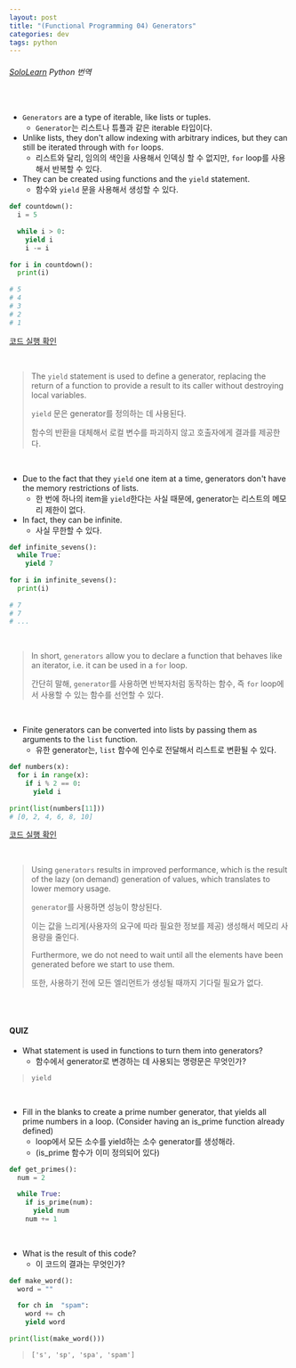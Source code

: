 ```yaml
---
layout: post
title: "(Functional Programming 04) Generators"
categories: dev
tags: python
---
```


###### [SoloLearn](https://www.sololearn.com) Python 번역

<br>

- `Generators` are a type of iterable, like lists or tuples.
  - `Generator`는 리스트나 튜플과 같은 iterable 타입이다.
- Unlike lists, they don't allow indexing with arbitrary indices, but they can still be iterated through with `for` loops.
  - 리스트와 달리, 임의의 색인을 사용해서 인덱싱 할 수 없지만, `for` loop를 사용해서 반복할 수 있다.
- They can be created using functions and the `yield` statement.
  - 함수와 `yield` 문을 사용해서 생성할 수 있다.

```python
def countdown():
  i = 5
  
  while i > 0:
    yield i
    i -= i
    
for i in countdown():
  print(i)
  
# 5
# 4
# 3
# 2
# 1
```

[코드 실행 확인](https://code.sololearn.com/388/#py)

<br>

> The `yield` statement is used to define a generator, replacing the return of a function to provide a result to its caller without destroying local variables.
>
> `yield` 문은 generator를 정의하는 데 사용된다.
>
> 함수의 반환을 대체해서 로컬 변수를 파괴하지 않고 호출자에게 결과를 제공한다.

<br>

- Due to the fact that they `yield` one item at a time, generators don't have the memory restrictions of lists.
  - 한 번에 하나의 item을 `yield`한다는 사실 때문에, generator는 리스트의 메모리 제한이 없다.
- In fact, they can be infinite.
  - 사실 무한할 수 있다.

```python
def infinite_sevens():
  while True:
    yield 7
    
for i in infinite_sevens():
  print(i)
  
# 7
# 7
# ...
```

<br>

> In short, `generators` allow you to declare a function that behaves like an iterator, i.e. it can be used in a `for` loop.
>
> 간단히 말해, `generator`를 사용하면 반복자처럼 동작하는 함수, 즉 `for` loop에서 사용할 수 있는 함수를 선언할 수 있다.

<br>

- Finite generators can be converted into lists by passing them as arguments to the `list` function.
  - 유한 generator는, `list` 함수에 인수로 전달해서 리스트로 변환될 수 있다.

```python
def numbers(x):
  for i in range(x):
    if i % 2 == 0:
      yield i
      
print(list(numbers[11]))
# [0, 2, 4, 6, 8, 10]
```

[코드 실행 확인](https://code.sololearn.com/390/#py)

<br>

> Using `generators` results in improved performance, which is the result of the lazy (on demand) generation of values, which translates to lower memory usage.
>
> `generator`를 사용하면 성능이 향상된다.
>
> 이는 값을 느리게(사용자의 요구에 따라 필요한 정보를 제공) 생성해서 메모리 사용량을 줄인다.
>
> Furthermore, we do not need to wait until all the elements have been generated before we start to use them.
>
> 또한, 사용하기 전에 모든 엘리먼트가 생성될 때까지 기다릴 필요가 없다.

<br>

<br>

#### QUIZ

- What statement is used in functions to turn them into generators?
  - 함수에서 generator로 변경하는 데 사용되는 명령문은 무엇인가?

> `yield`

<br>

- Fill in the blanks to create a prime number generator, that yields all prime numbers in a loop. (Consider having an is_prime function already defined)
  - loop에서 모든 소수를 yield하는 소수 generator를 생성해라.
  - (is_prime 함수가 이미 정의되어 있다)

```python
def get_primes():
  num = 2
  
  while True:
    if is_prime(num):
      yield num
    num += 1
```

<br>

- What is the result of this code?
  - 이 코드의 결과는 무엇인가?

```python
def make_word():
  word = ""
  
  for ch in  "spam":
    word += ch
    yield word
    
print(list(make_word()))
```

> `['s', 'sp', 'spa', 'spam']`

<br>

<br>